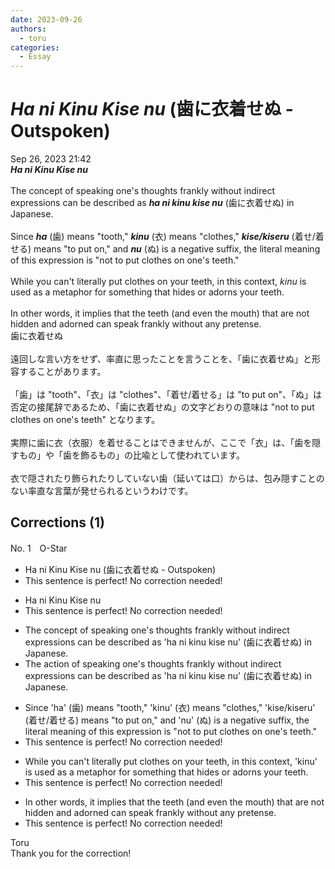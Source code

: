 ```yaml
---
date: 2023-09-26
authors:
  - toru
categories:
  - Essay
---
```


<h1 id="subject_show"><strong><em>Ha ni Kinu Kise nu</strong></em> (歯に衣着せぬ - Outspoken)</h1>
<div class="date">Sep 26, 2023 21:42</div>
<div id="post"><div id="body_show_ori">
<strong><em>Ha ni Kinu Kise nu</strong></em><br/><br/>The concept of speaking one's thoughts frankly without indirect expressions can be described as <strong><em>ha ni kinu kise nu</em></strong> (歯に衣着せぬ) in Japanese.<br/><br/>Since <strong><em>ha</em></strong> (歯) means "tooth," <strong><em>kinu</em></strong> (衣) means "clothes," <strong><em>kise/kiseru</em></strong> (着せ/着せる) means "to put on," and <strong><em>nu</em></strong> (ぬ) is a negative suffix, the literal meaning of this expression is "not to put clothes on one's teeth."<br/><br/>While you can't literally put clothes on your teeth, in this context, <em>kinu</em> is used as a metaphor for something that hides or adorns your teeth.<br/><br/>In other words, it implies that the teeth (and even the mouth) that are not hidden and adorned can speak frankly without any pretense.
</div></div>

<!-- more -->

<div id="post_ja"><div id="body_show_mo">
歯に衣着せぬ<br/><br/>遠回しな言い方をせず、率直に思ったことを言うことを、「歯に衣着せぬ」と形容することがあります。<br/><br/>「歯」は "tooth"、「衣」は "clothes"、「着せ/着せる」は "to put on"、「ぬ」は否定の接尾辞であるため、「歯に衣着せぬ」の文字どおりの意味は "not to put clothes on one's teeth" となります。<br/><br/>実際に歯に衣（衣服）を着せることはできませんが、ここで「衣」は、「歯を隠すもの」や「歯を飾るもの」の比喩として使われています。<br/><br/>衣で隠されたり飾られたりしていない歯（延いては口）からは、包み隠すことのない率直な言葉が発せられるというわけです。
</div></div>

## Corrections (1)
<div id="block"><div class="first_name"> No. 1　<span class="just_name">O-Star</span></div><div id="block2">
<ul class="correction_field">
<li class="incorrect">Ha ni Kinu Kise nu (歯に衣着せぬ - Outspoken)</li>
<li class="corrected perfect">This sentence is perfect! No correction needed!</li>
</ul>
<ul class="correction_field">
<li class="incorrect">Ha ni Kinu Kise nu</li>
<li class="corrected perfect">This sentence is perfect! No correction needed!</li>
</ul>
<ul class="correction_field">
<li class="incorrect">The concept of speaking one's thoughts frankly without indirect expressions can be described as 'ha ni kinu kise nu' (歯に衣着せぬ) in Japanese.</li>
<li class="corrected correct">
The <span class="f_bold">action</span> of speaking one's thoughts frankly without indirect expressions can be described as 'ha ni kinu kise nu' (歯に衣着せぬ) in Japanese.
</li>
</ul>
<ul class="correction_field">
<li class="incorrect">Since 'ha' (歯) means "tooth," 'kinu' (衣) means "clothes," 'kise/kiseru' (着せ/着せる) means "to put on," and 'nu' (ぬ) is a negative suffix, the literal meaning of this expression is "not to put clothes on one's teeth."</li>
<li class="corrected perfect">This sentence is perfect! No correction needed!</li>
</ul>
<ul class="correction_field">
<li class="incorrect">While you can't literally put clothes on your teeth, in this context, 'kinu' is used as a metaphor for something that hides or adorns your teeth.</li>
<li class="corrected perfect">This sentence is perfect! No correction needed!</li>
</ul>
<ul class="correction_field">
<li class="incorrect">In other words, it implies that the teeth (and even the mouth) that are not hidden and adorned can speak frankly without any pretense.</li>
<li class="corrected perfect">This sentence is perfect! No correction needed!</li>
</ul>
</div><div class="name"><span class="just_name">Toru</span><br>
Thank you for the correction!
</div>
</div>
